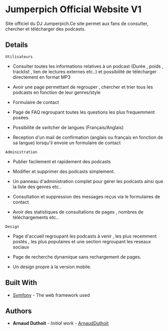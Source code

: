 # Jumperpich Official Website V1

Site officiel du DJ Jumperpich.Ce site permet aux fans de consulter, chercher et télécharger des podcasts.

## Details

```
Utilisateurs
```

- Consulter toutes les informations relatives à un podcast (Durée , poids , tracklist , lien de lectures externes etc..) et possibilité de télécharger directement en format MP3

- Avoir une page permettant de regrouper , chercher et trier tous les podcasts en fonction de leur genres/style

- Formulaire de contact

- Page de FAQ regroupant toutes les questions les plus frequemment posées.

- Possibilité de switcher de langues (Français/Anglais)

- Reception d'un mail de confirmation (anglais ou français en fonction de sa langue) lorsqu'il envoie un formulaire de contact


```
Administration
```

- Publier facilement et rapidement des podcasts

- Modifier et supprimer des podcasts simplement.

- Un panneau d'administration complet pour gérer les podcasts ainsi que la liste des genres etc..

- Consultation et suppression des messages reçus via le formulaires de contact

- Avoir des statistiques de consultations de pages , nombres de téléchargements etc..

```
Design
```

- Page d'accueil regroupant les podcasts à venir , les plus recemment postés , les plus populaires et une section regroupant les reseaux sociaux

- Page de recherche dynamique sans rechargement de pages.

- Un design propre à la version mobile.


## Built With

* [Symfony](https://symfony.com/doc/current/index.html#gsc.tab=0) - The web framework used


## Authors

* **Arnaud Duthoit** - *Initial work* - [ArnaudDuthoit](https://github.com/ArnaudDuthoit)


